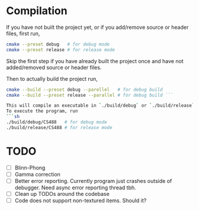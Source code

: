 # Compilation

If you have not built the project yet, or if you add/remove source or header files, first run,
```sh
cmake --preset debug   # for debug mode
cmake --preset release # for release mode
```
Skip the first step if you have already built the project once and have not added/removed source or header files.

Then to actually build the project run,
```sh
cmake --build --preset debug --parellel   # for debug build
cmake --build --preset release --parallel # for debug build ```

This will compile an executable in `./build/debug` or `./build/release`.
To execute the program, run
```sh
./build/debug/CS488   # for debug mode
./build/release/CS488 # for release mode
```

# TODO

- [ ] Blinn-Phong
- [ ] Gamma correction
- [ ] Better error reporting. Currently program just crashes outside of debugger. Need async error reporting thread tbh.
- [ ] Clean up TODOs around the codebase
- [ ] Code does not support non-textured items. Should it?
